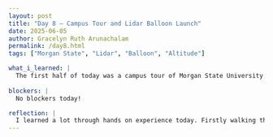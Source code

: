 ```yaml
---
layout: post
title: "Day 8 – Campus Tour and Lidar Balloon Launch"
date: 2025-06-05
author: Gracelyn Ruth Arunachalam
permalink: /day8.html
tags: ["Morgan State", "Lidar", "Balloon", "Altitude"]

what_i_learned: |
  The first half of today was a campus tour of Morgan State University. Our program coordinator walked us through all the buildings on campus and showed us the main CEAMLS     Lab. The tour was very informative and I got to see all the dining halls and facilities at Morgan State. Upon the completion of our tour, we had a short group session       about our weekly deliverables, through this session I learned that we need our video to be short, concise and informative. For the second of our day we went to the top floor of the Martin D Jenkins Building, and launched a helium air balloon that was connected to a styrofoam cup that had a chip with all the different sensors to measure the temperature, humidity and pressure at different altitudes. During this session, I was intrigued by the fact that there are only a few of these ground Lidar stations at which balloons are launched to measure data every thursay at 2pm. 
 
blockers: |
  No blockers today!

reflection: |
  I learned a lot through hands on experience today. Firstly walking through the campus was a great way to meet new people who were in other project teams. Launching the balloon and looking at live data from the sensors on the balloon was a great way to understand how data is retrieved from ground stations all over the US.
---
```

